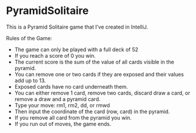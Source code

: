 # PyramidSolitaire
This is a Pyramid Solitaire game that I've created in IntelliJ. 

Rules of the Game:

- The game can only be played with a full deck of 52
- If you reach a score of 0 you win.
- The current score is the sum of the value of all cards visible in the pyramid.
- You can remove one or two cards if they are exposed and their values add up to 13. 
- Exposed cards have no card underneath them. 
- You can either remove 1 card, remove two cards, discard draw a card, or remove a draw and a pyramid card.
- Type your move: rm1, rm2, dd, or rmwd 
- Then input the coordinate of the card (row, card) in the pyramid.
- If you remove all card from the pyramid you win.
- If you run out of moves, the game ends.
